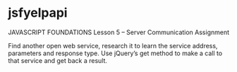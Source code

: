 # jsfyelpapi

JAVASCRIPT FOUNDATIONS
Lesson 5 – Server Communication Assignment

Find another open web service, research it to learn the service address, parameters and response type. Use jQuery’s get method to make a call to that service and get back a result.
